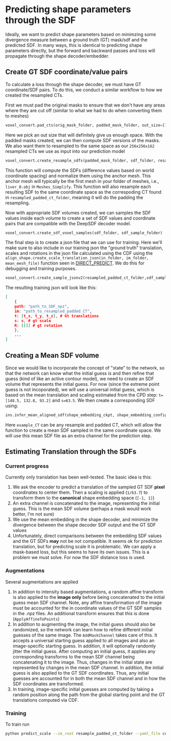 # Predicting shape parameters through the SDF

Ideally, we want to predict shape parameters based on minimzing some divergence measure between a ground truth (GT) mask/sdf and the predicted SDF. In many ways, this is identical to predicting shape parameters directly, but the forward and backward passes and loss will propagate through the shape decoder/embedder.

## Create GT SDF coordinate/value pairs

To calculate a loss through the shape decoder, we must have GT coordinate/SDF pairs. To do this, we conduct a similar workflow to how we created the resampled CTs. 

First we must pad the original masks to ensure that we don't have any areas where they are cut off (similar to what we had to do when converting them to meshes)
```python
voxel_convert.pad_cts(orig_mask_folder, padded_mask_folder, out_size=[1000,1000,1000], constant_values=0)
```
Here we pick an out size that will definitely give us enough space. With the padded masks created, we can then compute SDF versions of the masks. We also want them to resampled to the same space as our `256x256x162` resampled CTs we use as input into our prediction model

```python
voxel_convert.create_resample_sdfs(padded_mask_folder, sdf_folder, resampled_padded_ct_folder, anchor_mesh)
```
This function will compute the SDFs (difference values based on world coordinate spacing) and normalize them using the anchor mesh. This anchor mesh will typically be the first mesh in your folder of meshes, i.e., `liver_0.obj` in `Meshes_Simplify`. This function will also resample each resulting SDF to the same coordinate space as the correspoding CT found in `resampled_padded_ct_folder`, meaning it will do the padding the resampling. 

Now with appropriate SDF volumes created, we can samples the SDF values inside each volume to create a set of SDF values and coordinate pairs that are compatible with the DeepSDF decoder model. 

```python
voxel_convert.create_sdf_voxel_samples(sdf_folder, sdf_sample_folder)
```

The final step is to create a json file that we can use for training. Here we'll make sure to also include in our training json the "ground truth" translation, scales and rotations in the json file calculated using the CDF using the `align_shape.create_scale_translation_json(in_folder, im_folder, mean_mesh_file)` function seen in [DIRECT_PREDICT](DIRECT_PREDICT.md). We do this for debugging and training purposes. 

```python
voxel_convert.create_sample_jsonv2(resampled_padded_ct_folder,sdf_sample_folder, json_out_path, gt_scale_json_path)
```

The resulting training json will look like this:
```json
[
    {
    path: "path_to_SDF_npz",
    im: "path_to_resampled_padded_CT",
    t: [t_x, t_y, t_z], # Gt translations
    s: s, # gt scale
    R: [[]] # gt rotation
    },
    ...
]
```

## Creating a Mean SDF volume

Since we would like to incorporate the concept of "state" to the network, so that the network can know what the initial guess is and then refine that guess (kind of like an active contour model), we need to create an SDF volume that represents the initial guess. For now (since the extreme point guess is not incoporated), we will use a universal initial guess, which is based on the mean translation and scaling estimated from the CPD step: `t=[148.5, 132.8, 93.2]` and `s=63.5`. We then create a corresponding SDF using:
```python
ins.infer_mean_aligned_sdf(shape_embedding_ckpt, shape_embedding_config, out_path, example_CT, trans=[148.5, 132.8, 93.2], scale=[-1/63.5, -1/63.5, 1/63.5*(5/2)])
```

Here `example_CT` can be any resample and padded CT, which will allow the function to create a mean SDF sampled in the same coordinate space. We will use this mean SDF file as an extra channel for the prediction step. 

## Estimating Translation through the SDFs

### Current progress


Currently only translation has been well-tested. The basic idea is this: 
1. We ask the encoder to predict a translation of the sampled GT SDF **pixel** coordinates to center them. Then a scaling is applied (`1/63.7`) to transform them to the **canonical** shape embedding space (`[-1, 1]`)
2. An extra channel is concatenated to the image, representing the initial guess. This is the mean SDF volume (perhaps a mask would work better, I'm not sure)
2. We use the mean embedding in the shape decoder, and minimize the divergence between the shape decoder SDF output and the GT SDF values
3. Unfortunately, direct comparisons between the embedding SDF values and the GT SDFs **may** not be not compatible. It seems ok for prediction translation, but for predicting scale it is problematic. We can apply a mask-based loss, but this seems to have its own issues. This is a problem we must solve. For now the SDF distance loss is used. 
### Augmentations

Several augmentations are applied
1. In addition to intensity based augmentations, a random affine transform is also applied to the **image only** before being concatenated to the initial guess mean SDF channel. Note, any affine transformation of the image must be accounted for the in coordinate values of the GT SDF samples in the .npz files. An additional transform ensures that this is done (`ApplyAffineToPoints`)
2. In addition to augmenting the image, the initial guess should also be randomized, so the network can learn how to refine different initial guesses of the same image. The `AddMaskChannel` takes care of this. It accepts a universal starting guess applied to all images and also an image-specific starting guess. In addition, it will optionally randomly jitter the initial guess. After computing an initial guess, it applies any corresponding transforms to the mean SDF channel being concatenating it to the image. Thus, changes in the initial state are represented by changes in the mean SDF channel. In addition, the initial guess is also applied to the GT SDF coordinates. Thus, any initial guesses are accounted for in both the mean SDF channel and in how the SDF coordinates are transformed. 
3. In training, image-specific initial guesses are computed by taking a random position along the path from the global starting point and the GT translations computed via CDF. 

### Training

To train run
```bash
python predict_scale --im_root resample_padded_ct_folder --yaml_file config_predict_48.yml --save_path SAVE_PATH --json_list JSON_LIST_PATH --embed_model_path DEEPSDF_CKPT --embed_yaml_file config.yml --mean_sdf_file MEAN_SDF_NIFTY
```



